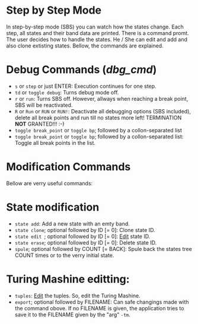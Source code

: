 Step by Step Mode
=================

In step-by-step mode (SBS) you can watch how the states change. Each step, all states and their band data are printed. There is a command promt. The user decides how to handle the states. He / She can edit and add and also clone extisting states. Bellow, the commands are explained.

Debug Commands (*dbg_cmd*)
===

* `s` or `step` or just ENTER: Execution continues for one step.
* `td` or `toggle debug`: Turns debug mode off.
* `r` or `run`: Turns SBS off. However, allways when reaching a break point, SBS will be reactivated.
* `R` or `Run` or `RUN` or `RUN!`: Deactivate all debugging options (SBS included), delete all break points and run till no states more left! TERMINATION **NOT** GRANTED!!! :-)
* `toggle break_point` or `toggle bp`; followed by a collon-separated list
* `toggle break_point` or `toggle bp`; followed by a collon-separated list: Toggle all break points in the list.

Modification Commands
==

Bellow are verry useful commands:

State modification
=

* `state add`: Add a new state with an emty band.
* `state clone`; optional followed by ID [= 0]: Clone state ID.
* `state edit `; optional followed by ID [= 0]: [Edit](edit_state.md) state ID.
* `state erase`; optional followed by ID [= 0]: Delete state ID.
* `spule`; optional followed by COUNT [= BACK]: Spule back the states tree COUNT times or to the verry initial state.

Turing Mashine editting:
=

* `tuples`: [Edit](edit_tuples.md) the tuples. So, edit the Turing Mashine.
* `export`; optional followed by FILENAME: Can safe changings made with the command obove. If no FILENAME is given, the application tries to save it to the FILENAME given by the "arg" `-tm`.
